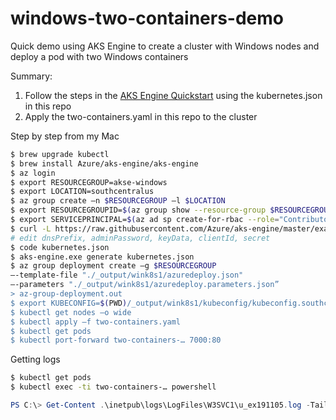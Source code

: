 # windows-two-containers-demo
Quick demo using AKS Engine to create a cluster with Windows nodes and deploy a pod with two Windows containers

Summary:
1. Follow the steps in the [AKS Engine Quickstart](https://github.com/Azure/aks-engine/blob/master/docs/tutorials/quickstart.md) using the kubernetes.json in this repo
2. Apply the two-containers.yaml in this repo to the cluster

Step by step from my Mac
```bash
$ brew upgrade kubectl
$ brew install Azure/aks-engine/aks-engine
$ az login
$ export RESOURCEGROUP=akse-windows
$ export LOCATION=southcentralus
$ az group create –n $RESOURCEGROUP –l $LOCATION
$ export RESOURCEGROUPID=$(az group show --resource-group $RESOURCEGROUP --query id --output tsv)
$ export SERVICEPRINCIPAL=$(az ad sp create-for-rbac --role="Contributor" --scopes=$RESOURCEGROUPID --output json)
$ curl -L https://raw.githubusercontent.com/Azure/aks-engine/master/examples/windows/kubernetes.json -o kubernetes.json
# edit dnsPrefix, adminPassword, keyData, clientId, secret 
$ code kubernetes.json
$ aks-engine.exe generate kubernetes.json
$ az group deployment create –g $RESOURCEGROUP 
–-template-file "./_output/wink8s1/azuredeploy.json" 
–-parameters "./_output/wink8s1/azuredeploy.parameters.json” 
> az-group-deployment.out
$ export KUBECONFIG=$(PWD)/_output/wink8s1/kubeconfig/kubeconfig.southcentralus.json
$ kubectl get nodes –o wide
$ kubectl apply –f two-containers.yaml
$ kubectl get pods
$ kubectl port-forward two-containers-… 7000:80
```

Getting logs
```bash
$ kubectl get pods
$ kubectl exec -ti two-containers-… powershell
```
```Powershell
PS C:\> Get-Content .\inetpub\logs\LogFiles\W3SVC1\u_ex191105.log -Tail 2
```
